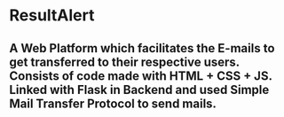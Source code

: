 # ResultAlert
## A Web Platform which facilitates the E-mails to get transferred to their respective users. Consists of code made with HTML + CSS + JS. Linked with Flask in Backend and used Simple Mail Transfer Protocol to send mails.
